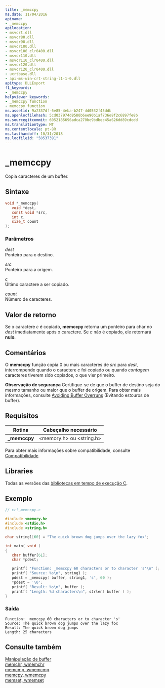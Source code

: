 ```yaml
---
title: _memccpy
ms.date: 11/04/2016
apiname:
- _memccpy
apilocation:
- msvcrt.dll
- msvcr80.dll
- msvcr90.dll
- msvcr100.dll
- msvcr100_clr0400.dll
- msvcr110.dll
- msvcr110_clr0400.dll
- msvcr120.dll
- msvcr120_clr0400.dll
- ucrtbase.dll
- api-ms-win-crt-string-l1-1-0.dll
apitype: DLLExport
f1_keywords:
- _memccpy
helpviewer_keywords:
- _memccpy function
- memccpy function
ms.assetid: 9a2337df-6e85-4eba-b247-dd0532f45ddb
ms.openlocfilehash: 5cd037974d8580b6ee90b1af736e8f2c6897fe8b
ms.sourcegitcommit: 6052185696adca270bc9bdbec45a626dd89cdcdd
ms.translationtype: MT
ms.contentlocale: pt-BR
ms.lasthandoff: 10/31/2018
ms.locfileid: "50537391"
---
```

# <a name="memccpy"></a>_memccpy

Copia caracteres de um buffer.

## <a name="syntax"></a>Sintaxe

```C
void *_memccpy(
   void *dest,
   const void *src,
   int c,
   size_t count
);
```

### <a name="parameters"></a>Parâmetros

*dest*<br/>
Ponteiro para o destino.

*src*<br/>
Ponteiro para a origem.

*c*<br/>
Último caractere a ser copiado.

*count*<br/>
Número de caracteres.

## <a name="return-value"></a>Valor de retorno

Se o caractere *c* é copiado, **memccpy** retorna um ponteiro para char no *dest* imediatamente após o caractere. Se *c* não é copiado, ele retornará **nulo**.

## <a name="remarks"></a>Comentários

O **memccpy** função copia 0 ou mais caracteres de *src* para *dest*, interrompendo quando o caractere *c* foi copiado ou quando *contagem* caracteres tiverem sido copiados, o que vier primeiro.

**Observação de segurança** Certifique-se de que o buffer de destino seja do mesmo tamanho ou maior que o buffer de origem. Para obter mais informações, consulte [Avoiding Buffer Overruns](/windows/desktop/SecBP/avoiding-buffer-overruns) (Evitando estouros de buffer).

## <a name="requirements"></a>Requisitos

|Rotina|Cabeçalho necessário|
|-------------|---------------------|
|**_memccpy**|\<memory.h> ou \<string.h>|

Para obter mais informações sobre compatibilidade, consulte [Compatibilidade](../../c-runtime-library/compatibility.md).

## <a name="libraries"></a>Libraries

Todas as versões das [bibliotecas em tempo de execução C](../../c-runtime-library/crt-library-features.md).

## <a name="example"></a>Exemplo

```C
// crt_memccpy.c

#include <memory.h>
#include <stdio.h>
#include <string.h>

char string1[60] = "The quick brown dog jumps over the lazy fox";

int main( void )
{
   char buffer[61];
   char *pdest;

   printf( "Function: _memccpy 60 characters or to character 's'\n" );
   printf( "Source: %s\n", string1 );
   pdest = _memccpy( buffer, string1, 's', 60 );
   *pdest = '\0';
   printf( "Result: %s\n", buffer );
   printf( "Length: %d characters\n", strlen( buffer ) );
}
```

### <a name="output"></a>Saída

```Output
Function: _memccpy 60 characters or to character 's'
Source: The quick brown dog jumps over the lazy fox
Result: The quick brown dog jumps
Length: 25 characters
```

## <a name="see-also"></a>Consulte também

[Manipulação de buffer](../../c-runtime-library/buffer-manipulation.md)<br/>
[memchr, wmemchr](memchr-wmemchr.md)<br/>
[memcmp, wmemcmp](memcmp-wmemcmp.md)<br/>
[memcpy, wmemcpy](memcpy-wmemcpy.md)<br/>
[memset, wmemset](memset-wmemset.md)<br/>
